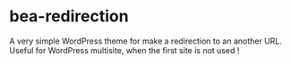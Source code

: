 # bea-redirection

A very simple WordPress theme for make a redirection to an another URL. Useful for WordPress multisite, when the first site is not used !
